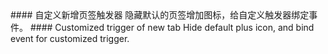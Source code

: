 <cn>
#### 自定义新增页签触发器
隐藏默认的页签增加图标，给自定义触发器绑定事件。
</cn>

<us>
#### Customized trigger of new tab
Hide default plus icon, and bind event for customized trigger.
</us>

